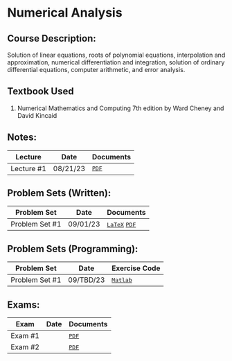 # Numerical Analysis
## Course Description: 
Solution of linear equations, roots of polynomial equations, interpolation and approximation, numerical differentiation and integration, solution of ordinary differential equations, computer arithmetic, and error analysis.

## Textbook Used
1. Numerical Mathematics and Computing 7th edition by Ward Cheney and David Kincaid

## Notes:
| Lecture | Date | Documents |
| ------- | ---- | --------- |
| Lecture #1 | 08/21/23 | <kbd>[PDF]()</kbd> |

## Problem Sets (Written):
| Problem Set | Date | Documents |
| -------- | ---- | ---------- |
| Problem Set #1 | 09/01/23 | <kbd>[LaTeX]()</kbd> <kbd>[PDF]()</kbd> |

## Problem Sets (Programming):
| Problem Set | Date | Exercise Code |
| -------- | ---- | ---------- |
| Problem Set #1 | 09/TBD/23 | <kbd>[Matlab]()</kbd> |

## Exams:
| Exam | Date | Documents |
| ---- | ---- | --------- |
| Exam #1 | | <kbd>[PDF]()</kbd> |
| Exam #2 | | <kbd>[PDF]()</kbd> |
